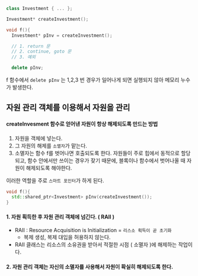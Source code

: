 ``` cpp
class Investment { ... };

Investment* createInvestment();

void f(){
  Investment* pInv = createInvestment();

  // 1. return 문
  // 2. continue, goto 문 
  // 3. 예외 

  delete pInv;
```

f 함수에서 `delete pInv` 는 1,2,3 번 경우가 일어나게 되면 실행되지 않아 메모리 누수가 발생한다.

## 자원 관리 객체를 이용해서 자원을 관리
#### createInvesment 함수로 얻어낸 자원이 항상 해제되도록 만드는 방법
1. 자원을 객체에 넣는다.
2. 그 자원의 해제를 `소멸자`가 맡는다.
3. 소멸자는 함수 f를 벗어나면 호출되도록 한다.
자원들이 주로 힙에서 동적으로 할당되고, 함수 안에서만 쓰이는 경우가 잦기 때문에, 블록이나 함수에서 벗어나올 때 자원이 해제되도록 해야한다.

이러한 역할을 주로 `스마트 포인터`가 하게 된다.

``` cpp
void f(){
  std::shared_ptr<Investment> pInv(createInvestment());
}
```
#### 1. 자원 획득한 후 자원 관리 객체에 넘긴다. ( RAII )
* RAII : Resource Acquisition is Initialization = `리스소 획득이 곧 초기화`
  * 복제 생성, 복제 대입을 허용하지 않는다.   
* RAII 클래스는 리소스의 소유권을 받아서 적절한 시점 ( 소멸자 )에 해제하는 작업이다.

#### 2. 자원 관리 객체는 자신의 소멸자를 사용해서 자원이 확실히 해제되도록 한다.


